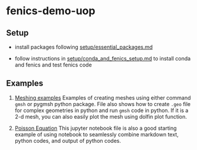 # fenics-demo-uop

## Setup

- install packages following [setup/essential_packages.md](setup/essential_packages.md)

- follow instructions in [setup/conda_and_fenics_setup.md](setup/conda_and_fenics_setup.md) to install conda and fenics and test fenics code

## Examples

1. [Meshing examples](meshing/create_mesh.ipynb)
	Examples of creating meshes using either command `gmsh` or pygmsh python package. File also shows how to create `.geo` file for complex geometries in python and run `gmsh` code in python. If it is a 2-d mesh, you can also easily plot the mesh using dolfin plot function. 

2. [Poisson Equation](poisson_equation/poisson_equation.ipynb)
	This jupyter notebook file is also a good starting example of using notebook to seamlessly combine markdown text, python codes, and output of python codes. 

